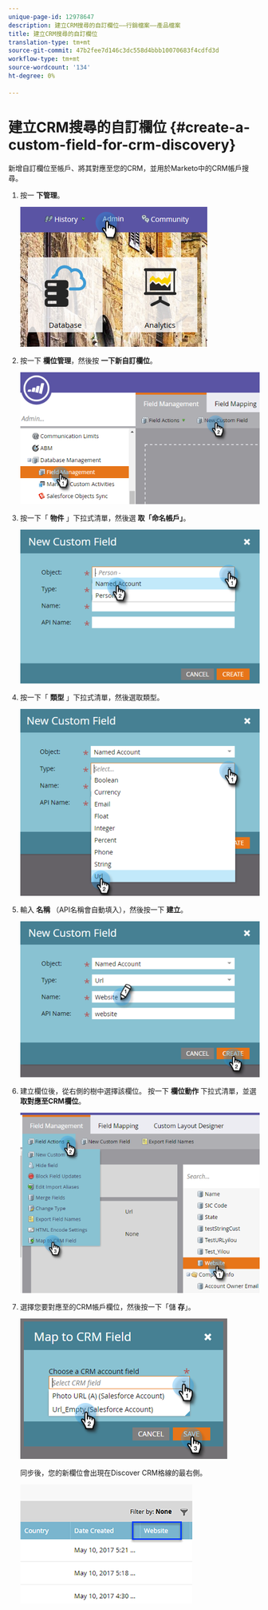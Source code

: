 ```yaml
---
unique-page-id: 12978647
description: 建立CRM搜尋的自訂欄位——行銷檔案——產品檔案
title: 建立CRM搜尋的自訂欄位
translation-type: tm+mt
source-git-commit: 47b2fee7d146c3dc558d4bbb10070683f4cdfd3d
workflow-type: tm+mt
source-wordcount: '134'
ht-degree: 0%

---
```



# 建立CRM搜尋的自訂欄位 {#create-a-custom-field-for-crm-discovery}

新增自訂欄位至帳戶、將其對應至您的CRM，並用於Marketo中的CRM帳戶搜尋。

1. 按一 **下管理**。

   ![](assets/admin.png)

1. 按一下 **欄位管理**，然後按 **一下新自訂欄位**。

   ![](assets/two-4.png)

1. 按一下「 **物件** 」下拉式清單，然後選 **取「命名帳戶」**。

   ![](assets/three-3.png)

1. 按一下「 **類型** 」下拉式清單，然後選取類型。

   ![](assets/four-3.png)

1. 輸入 **名稱** （API名稱會自動填入），然後按一下 **建立**。

   ![](assets/five-3.png)

1. 建立欄位後，從右側的樹中選擇該欄位。 按一下 **欄位動作** 下拉式清單，並選 **取對應至CRM欄位**。

   ![](assets/six-2.png)

1. 選擇您要對應至的CRM帳戶欄位，然後按一下「儲 **存**」。

   ![](assets/seven-1.png)

   同步後，您的新欄位會出現在Discover CRM格線的最右側。

   ![](assets/eight.png)

